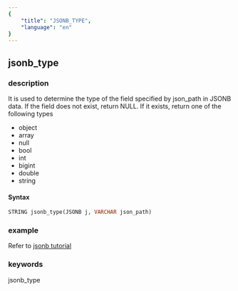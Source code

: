 ```yaml
---
{
    "title": "JSONB_TYPE",
    "language": "en"
}
---
```


## jsonb_type

### description

It is used to determine the type of the field specified by json_path in JSONB data. If the field does not exist, return NULL. If it exists, return one of the following types

- object
- array
- null
- bool
- int
- bigint
- double
- string

#### Syntax

```sql
STRING jsonb_type(JSONB j, VARCHAR json_path)
```

### example

Refer to [jsonb tutorial](../../sql-reference/Data-Types/JSONB.md)

### keywords

jsonb_type

